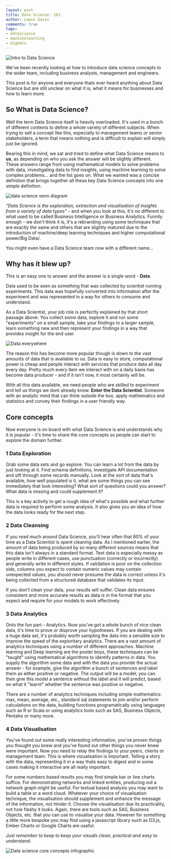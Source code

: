 ```yaml
--- 
layout: post 
title: Data Science: 101 
author: Lewis Gavin 
comments: true 
tags: 
- datascience 
- machinelearning
- bigdata 
---
```


![Intro to Data Science](../images/datascience101.png)

We've been recently looking at how to introduce data science concepts to the wider team, including business analysts, management and engineers.

This post is for anyone and everyone thats ever heard anything about Data Science but are still unclear on what it is, what it means for businesses and how to learn more.

## So What is Data Science?

Well the term Data Science itself is heavily overloaded. It's used in a bunch of different contexts to define a whole variety of different subjects. When trying to sell a concept like this, especially to management teams or senior stakeholders, a term that means nothing and is difficult to explain will simply just be ignored.

Bearing this in mind, we sat and tried to define what Data Science means to **us**, as depending on who you ask the answer will be slightly different. These answers range from using mathematical models to solve problems with data, investigating data to find insights, using machine learning to solve complex problems... and the list goes on.
What we wanted was a concise definition that brings together all these key Data Science concepts into one simple definition.

![data science venn diagram](https://4.bp.blogspot.com/-0cbXveb1J_0/V-FtjJZ4rqI/AAAAAAAAMHM/bS32Pio2a1IFOyp5T86S0jiyB-3KAN1iwCEw/s1600/download%2B%25281%2529.png)

*"Data Science is the exploration, extraction and visualisation of insights from a variety of data types"* - and when you look at this, it's no different to what used to be called Business Intelligence or Business Analytics. Funnily enough - we don't think it is, it's a rebranding using some techniques that are exactly the same and others that are slightly matured due to the introduction of machine/deep learning techniques and higher computational power/Big Data/.

You might even have a Data Science team now with a different name...

## Why has it blew up?

This is an easy one to answer and the answer is a single word - **Data**.

Data used to be seen as something that was collected by scientist running experiments. This data was hopefully converted into information after the experiment and was represented in a way for others to consume and understand. 

As a Data Scientist, your job role is perfectly explained by that short passage above. You collect some data, explore it and run some "experiments" on a small sample, take your findings to a larger sample, learn something new and then represent your findings in a way that provides insight for the end user. 

![Data everywhere](http://www.mememaker.net/static/images/memes/4489127.jpg)

The reason this has become more popular though is down to the vast amounts of data that is available to us. Data is easy to store, computational power is cheap and people interact with services that produce data all day every day. Pretty much every item we interact with on a daily basis has become data producer - and if it isn't now, it most certainly will be. 

With all this data available, we need people who are skilled to experiment and tell us things we dont already know. **Enter the Data Scientist**. Someone with an analytic mind that can think outside the box, apply mathematics and statistics and convey their findings in a user friendly way.

## Core concepts

Now everyone is on board with what Data Science is and understands why it is popular - it's time to share the core concepts so people can start to explore the domain further.

### 1 Data Exploration

Grab some data sets and go explore. You can learn a lot from the data by just looking at it. Find schema definitions, investigate API documentation and sift through some records manually. Look at the sort of data that's available, how well populated is it, what are some things you can see immediately that look interesting? What sort of questions could you answer? What data is missing and could supplement it?

This is a key activity to get a rough idea of what's possible and what further data is required to perform some analysis. It also gives you an idea of how the data looks ready for the next step.

### 2 Data Cleansing

If you read much around Data Science, you'll hear often that 80% of your time as a Data Scientist is spent cleaning data. As I mentioned earlier, the amount of data being produced by so many different sources means that this data isn't always in a standard format. Text data is especially messy as people write in different cases, use punctuation (correctly or incorrectly) and generally write in different styles. If validation is poor on the collection side, columns you expect to contain numeric values may contain unexpected values, you should never presume the data is correct unless it's being collected from a structured database that validates its input.

If you don't clean your data, your results will suffer. Clean data ensures consistent and more accurate results as data is in the format that you expect and require for your models to work effectively.

### 3 Data Analytics

Onto the fun part - Analytics. Now you've got a whole bunch of nice clean data, it's time to prove or disprove your hypotheses. If you are dealing with a huge data set, it's probably worth sampling the data into a sensible size to improve the speed of the exploritary analytics. There are a vast amount of analytics techniques using a number of different approaches. Machine learning and Deep learning are the poster boys, these techniques can be "taught" using mathematical algorithms to identify patterns in data. You supply the algorithm some data and with the data you provide the actual answer - for example, give the algorithm a bunch of sentences and label them as either positive or negative. The output will be a model, you can then give this model a sentence without the label and it will predict, based on what it "learnt" whether the sentence was positive or negative. 

There are a number of analytics techniques including simple mathematics: max, mean, average, etc., standard sql statements to join and/or perform calculations on the data, building functions programatically using languages such as R or Scala or using analytics tools such as SAS, Business Objects, Pentaho or many more.

### 4 Data Visualisation

You've found out some really interesting information, you've proven things you thought you knew and you've found out other things you never knew were important. Now you need to relay the findings to your peers, clients or management team. This is where visualisation is important. Telling a story with the data, representing it in a way thats easy to digest and in some cases making it interactive are all really important.

For some numbers based results you may find simple bar or line charts suffice. For demonstrating networks and linked entities, producing out a network graph might be useful. For textual based analysis you may want to build a table or a word cloud. Whatever your choice of visualisation technique, the visualisation should supplement and enhance the message of the information, not hinder it. Choose the visualisation due its practicality, not how flashy it looks. Again, there are tools such as SAS, Business Objects, etc. that you can use to visualise your data. However for something a little more bespoke you may find using a javascript library such as D3.js, Ember Charts or Google Charts are useful. 

*Just remember to keep to keep your visuals clean, practical and easy to understand.*

![Data science core concepts infographic](../images/dscoreconcepts.png)

